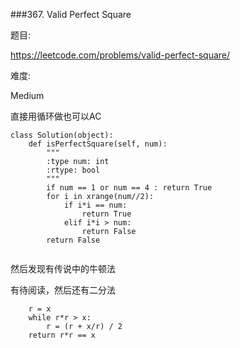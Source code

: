 ###367. Valid Perfect Square

题目:

<https://leetcode.com/problems/valid-perfect-square/>


难度:

Medium


直接用循环做也可以AC


```
class Solution(object):
    def isPerfectSquare(self, num):
        """
        :type num: int
        :rtype: bool
        """
        if num == 1 or num == 4 : return True
        for i in xrange(num//2):
            if i*i == num:
                return True
            elif i*i > num:
                return False
        return False
                
```

然后发现有传说中的牛顿法

有待阅读，然后还有二分法

```
    r = x
    while r*r > x:
        r = (r + x/r) / 2
    return r*r == x
```